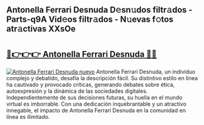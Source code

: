 ## Antonella Ferrari Desnuda D𝚎sn𝚞dos filtr𝚊dos - Parts-q9A Vid𝚎os filtr𝚊dos - N𝚞evas f𝚘tos atr𝚊ctivas XXsOe

# <h2><a href="http://mbbtj9.tromn.icu/?c=Antonella+Ferrari+Desnuda">🔗👉👉👉 Antonella Ferrari Desnuda 🔗🔗</a></h2>

[![Antonella Ferrari Desnuda nuevo](https://i.imgur.com/pEAQMta.gif)](http://mbbtj9.tromn.icu/?c=Antonella+Ferrari+Desnuda)
Antonella Ferrari Desnuda, un individuo complejo y debatido, desafía la descripción fácil. Su distintivo estilo en línea ha cautivado y provocado críticas, generando debates sobre ética, autoexpresión y la dinámica de las sociedades digitales. Independientemente de sus decisiones futuras, su huella en el mundo virtual es imborrable. Con una dedicación inquebrantable y un atractivo innegable, el impacto de Antonella Ferrari Desnuda en la comunidad en línea es ilimitado.
